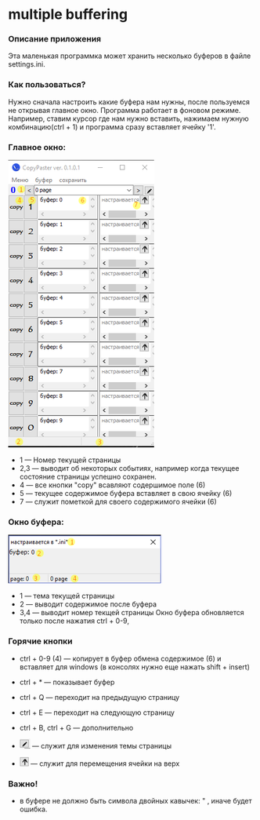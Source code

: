 # multiple buffering
### Описание приложения

Эта маленькая программка может хранить несколько буферов в файле settings.ini.
### Как пользоваться?
Нужно сначала настроить какие буфера нам нужны, после пользуемся не открывая главное окно. Программа работает в фоновом режиме. 
Например, ставим курсор где нам нужно вставить, нажимаем нужную комбинацию(ctrl + 1) и программа сразу вставляет ячейку '1'.

### Главное окно:
![alt text](doc/form-main.png)
* 1 — Номер текущей страницы
* 2,3 — выводит об некоторых событиях, например когда текущее состояние страницы успешно сохранен.
* 4 — все кнопки "copy" всавляют содершимое поле (6) 
* 5 — текущее содержимое буфера вставляет в свою ячейку (6)
* 7 — служит пометкой для своего содержимого ячейки (6)

### Окно буфера:
![alt text](doc/form-bufer.png)
* 1 — тема текущей страницы
* 2 — выводит содержимое после буфера
* 3,4 — выводит номер текщей страницы
Окно буфера обновляется только после нажатия ctrl + 0-9,
### Горячие кнопки
* ctrl + 0-9 (4) — копирует в буфер обмена содержимое (6) и вставляет для windows (в консолях нужно еще нажать shift + insert) 
* ctrl + * — показывает буфер   
* ctrl + Q — переходит на предыдущую страницу 
* ctrl + E — переходит на следующую страницу
* ctrl + B, ctrl + G — дополнительно

* ![alt text](doc/button-edit-title.png) — служит для изменения темы страницы
* ![alt text](doc/button-up.png) — служит для перемещения ячейки на верх

### Важно!
* в буфере не должно быть символа двойных кавычек: " , иначе будет ошибка.  
